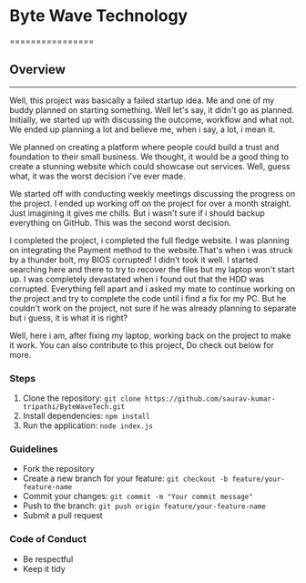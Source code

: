 # Byte Wave Technology
================

## Overview
------------

Well, this project was basically a failed startup idea. Me and one of my buddy planned on starting something. Well let's say, it didn't go as planned. Initially, we started up with discussing the outcome, workflow and what not. We ended up planning a lot and believe me, when i say, a lot, i mean it. 

We planned on creating a platform where people could build a trust and foundation to their small business. We thought, it would be a good thing to create a stunning website which could showcase out services. Well, guess what, it was the worst decision i've ever made. 

We started off with conducting weekly meetings discussing the progress on the project. I ended up working off on the project for over a month straight. Just imagining it gives me chills. But i wasn't sure if i should backup everything on GitHub. This was the second worst decision.

I completed the project, i completed the full fledge website. I was planning on integrating the Payment method to the website.That's when i was struck by a thunder bolt, my BIOS corrupted! I didn't took it well. I started searching here and there to try to recover the files but my laptop won't start up. I was completely devastated when i found out that the HDD was corrupted. Everything fell apart and i asked my mate to continue working on the project and try to complete the code until i find a fix for my PC. But he couldn't work on the project, not sure if he was already planning to separate but i guess, it is what it is right?

Well, here i am, after fixing my laptop, working back on the project to make it work. You can also contribute to this project, Do check out below for more.

### Steps

1. Clone the repository: `git clone https://github.com/saurav-kumar-tripathi/ByteWaveTech.git`
2. Install dependencies: `npm install`
3. Run the application: `node index.js`

### Guidelines

* Fork the repository
* Create a new branch for your feature: `git checkout -b feature/your-feature-name`
* Commit your changes: `git commit -m "Your commit message"`
* Push to the branch: `git push origin feature/your-feature-name`
* Submit a pull request

### Code of Conduct

* Be respectful
* Keep it tidy